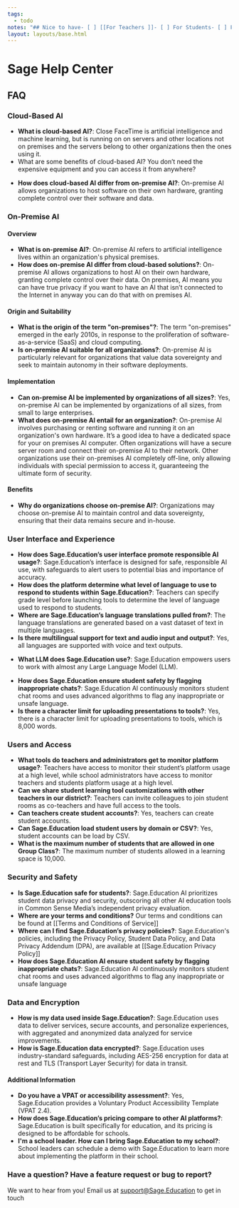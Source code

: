 ```yaml
---
tags:
  - todo
notes: "## Nice to have- [ ] [[For Teachers ]]- [ ] For Students- [ ] For Parentshttps://support.edpuzzle.com/hc/en-us"
layout: layouts/base.html
---
```



# Sage Help Center

## FAQ
### Cloud-Based AI

- **What is cloud-based AI?**: Close FaceTime is artificial intelligence and machine learning, but is running on on servers and other locations not on premises and the servers belong to other organizations then the ones using it.
- What are some benefits of cloud-based AI? You don’t need the expensive equipment and you can access it from anywhere?
* **How does cloud-based AI differ from on-premise AI?**: On-premise AI allows organizations to host software on their own hardware, granting complete control over their software and data.
### On-Premise AI
#### Overview

* **What is on-premise AI?**: On-premise AI refers to artificial intelligence lives within an organization's physical premises. 
* **How does on-premise AI differ from cloud-based solutions?**: On-premise AI allows organizations to host AI on their own hardware, granting complete control over their data. On premises, AI means you can have true privacy if you want to have an AI that isn’t connected to the Internet in anyway you can do that with on premises AI.

#### Origin and Suitability

* **What is the origin of the term "on-premises"?**: The term "on-premises" emerged in the early 2010s, in response to the proliferation of software-as-a-service (SaaS) and cloud computing.
* **Is on-premise AI suitable for all organizations?**: On-premise AI is particularly relevant for organizations that value data sovereignty and seek to maintain autonomy in their software deployments.

#### Implementation

* **Can on-premise AI be implemented by organizations of all sizes?**: Yes, on-premise AI can be implemented by organizations of all sizes, from small to large enterprises.
* **What does on-premise AI entail for an organization?**: On-premise AI involves purchasing or renting software and running it on an organization's own hardware. It’s a good idea to have a dedicated space for your on premises AI computer. Often organizations will have a secure server room and connect their on-premise AI to their network. Other organizations use their on-premises AI completely off-line, only allowing individuals with special permission to access it, guaranteeing the ultimate form of security.

#### Benefits

* **Why do organizations choose on-premise AI?**: Organizations may choose on-premise AI to maintain control and data sovereignty, ensuring that their data remains secure and in-house.

### User Interface and Experience

* **How does Sage.Education’s user interface promote responsible AI usage?**: Sage.Education’s interface is designed for safe, responsible AI use, with safeguards to alert users to potential bias and importance of accuracy.
* **How does the platform determine what level of language to use to respond to students within Sage.Education?**: Teachers can specify grade level before launching tools to determine the level of language used to respond to students.
* **Where are Sage.Education’s language translations pulled from?**: The language translations are generated based on a vast dataset of text in multiple languages.
* **Is there multilingual support for text and audio input and output?**: Yes, all languages are supported with voice and text outputs.
 - **What LLM does Sage.Education use?**: Sage.Education empowers users to work with almost any Large Language Model (LLM).
* **How does Sage.Education ensure student safety by flagging inappropriate chats?**: Sage.Education AI continuously monitors student chat rooms and uses advanced algorithms to flag any inappropriate or unsafe language.
* **Is there a character limit for uploading presentations to tools?**: Yes, there is a character limit for uploading presentations to tools, which is 8,000 words.


### Users and Access

* **What tools do teachers and administrators get to monitor platform usage?**: Teachers have access to monitor their student’s platform usage at a high level, while school administrators have access to monitor teachers and students platform usage at a high level.
*  **Can we share student learning tool customizations with other teachers in our district?**: Teachers can invite colleagues to join student rooms as co-teachers and have full access to the tools. 
* **Can teachers create student accounts?**: Yes, teachers can create student accounts.
* **Can Sage.Education load student users by domain or CSV?**: Yes, student accounts can be load by CSV.
* **What is the maximum number of students that are allowed in one Group Class?**: The maximum number of students allowed in a learning space is 10,000.

### Security and Safety

* **Is Sage.Education safe for students?**: Sage.Education AI prioritizes student data privacy and security, outscoring all other AI education tools in Common Sense Media’s independent privacy evaluation.
* **Where are your terms and conditions?** Our terms and conditions can be found at [[Terms and Conditions of Service]]  
* **Where can I find Sage.Education’s privacy policies?**: Sage.Education's policies, including the Privacy Policy, Student Data Policy, and Data Privacy Addendum (DPA), are available at [[Sage.Education Privacy Policy]]
* **How does Sage.Education AI ensure student safety by flagging inappropriate chats?**: Sage.Education AI continuously monitors student chat rooms and uses advanced algorithms to flag any inappropriate or unsafe language
### Data and Encryption

* **How is my data used inside Sage.Education?**: Sage.Education uses data to deliver services, secure accounts, and personalize experiences, with aggregated and anonymized data analyzed for service improvements.
* **How is Sage.Education data encrypted?**: Sage.Education uses industry-standard safeguards, including AES-256 encryption for data at rest and TLS (Transport Layer Security) for data in transit.

#### Additional Information

* **Do you have a VPAT or accessibility assessment?**: Yes, Sage.Education provides a Voluntary Product Accessibility Template (VPAT 2.4).
* **How does Sage.Education’s pricing compare to other AI platforms?**: Sage.Education is built specifically for education, and its pricing is designed to be affordable for schools. 
* **I'm a school leader. How can I bring Sage.Education to my school?**: School leaders can schedule a demo with Sage.Education to learn more about implementing the platform in their school.

### Have a question? Have a feature request or bug to report?
We want to hear from you! Email us at [support@Sage.Education](mailto:support@Sage.Education) to get in touch
